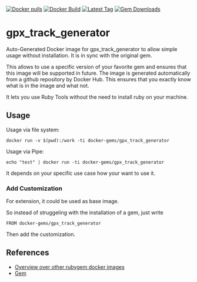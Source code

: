[![Docker pulls](https://img.shields.io/docker/pulls/rubygem/gpx_track_generator.svg)](https://hub.docker.com/r/rubygem/gpx_track_generator/)
[![Docker Build](https://img.shields.io/docker/automated/rubygem/gpx_track_generator.svg)](https://hub.docker.com/r/rubygem/gpx_track_generator/)
[![Latest Tag](https://img.shields.io/github/tag/docker-rubygem/gpx_track_generator.svg)](https://hub.docker.com/r/rubygem/gpx_track_generator/)
[![Gem Downloads](https://img.shields.io/gem/dt/gpx_track_generator.svg)](https://rubygems.org/gems/gpx_track_generator/)
# gpx_track_generator

Auto-Generated Docker image for gpx_track_generator to allow simple usage without installation.
It is in sync with the original gem.

This allows to use a specific version of your favorite gem and ensures that this image will be supported in future.
The image is generated automatically from a github repository by Docker Hub.
This ensures that you exactly know what is in the image and what not.

It lets you use Ruby Tools without the need to install ruby on your machine.

## Usage

Usage via file system:

`docker run -v $(pwd):/work -ti docker-gems/gpx_track_generator`

Usage via Pipe:

`echo "test" | docker run -ti docker-gems/gpx_track_generator`

It depends on your specific use case how your want to use it.

### Add Customization

For extension, it could be used as base image.

So instead of struggeling with the installation of a gem, just write

`FROM docker-gems/gpx_track_generator`

Then add the customization.

## References

 - [Overview over other rubygem docker images](https://github.com/thinkbot/docker-rubygem)
 - [Gem](https://rubygems.org/gems/gpx_track_generator/)
